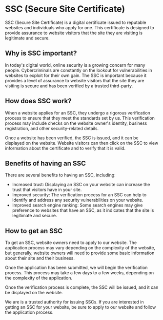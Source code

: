# SSC (Secure Site Certificate)

SSC (Secure Site Certificate) is a digital certificate issued to reputable websites and individuals who apply for one. This certificate is designed to provide assurance to website visitors that the site they are visiting is legitimate and secure.

## Why is SSC important?

In today's digital world, online security is a growing concern for many people. Cybercriminals are constantly on the lookout for vulnerabilities in websites to exploit for their own gain. The SSC is important because it provides a level of assurance to website visitors that the site they are visiting is secure and has been verified by a trusted third-party.

## How does SSC work?

When a website applies for an SSC, they undergo a rigorous verification process to ensure that they meet the standards set by us. This verification process may include checks on the website owner's identity, business registration, and other security-related details.

Once a website has been verified, the SSC is issued, and it can be displayed on the website. Website visitors can then click on the SSC to view information about the certificate and to verify that it is valid.

## Benefits of having an SSC

There are several benefits to having an SSC, including:

- Increased trust: Displaying an SSC on your website can increase the trust that visitors have in your site.
- Improved security: The verification process for an SSC can help to identify and address any security vulnerabilities on your website.
- Improved search engine ranking: Some search engines may give preference to websites that have an SSC, as it indicates that the site is legitimate and secure.

## How to get an SSC

To get an SSC, website owners need to apply to our website. The application process may vary depending on the complexity of the website, but generally, website owners will need to provide some basic information about their site and their business.

Once the application has been submitted, we will begin the verification process. This process may take a few days to a few weeks, depending on the complexity of the application.

Once the verification process is complete, the SSC will be issued, and it can be displayed on the website.

We are is a trusted authority for issuing SSCs. If you are interested in getting an SSC for your website, be sure to apply to our website and follow the application process.
